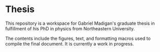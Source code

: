 # Thesis

This repository is a workspace for Gabriel Madigan's graduate thesis in fulfillment of his PhD in physics from Northeastern University.

The contents include the figures, text, and formatting macros used to compile the final document. It is currently a work in progress.